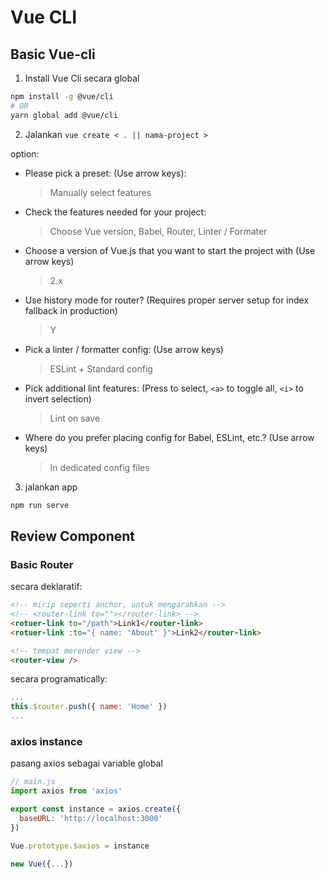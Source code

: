 # Vue CLI

## Basic Vue-cli

1. Install Vue Cli secara global

```bash
npm install -g @vue/cli
# OR
yarn global add @vue/cli
```

2. Jalankan `vue create < . || nama-project >`

option:

- Please pick a preset: (Use arrow keys):
  > Manually select features
- Check the features needed for your project:
  > Choose Vue version, Babel, Router, Linter / Formater
- Choose a version of Vue.js that you want to start the project with (Use arrow keys)
  > 2.x
- Use history mode for router? (Requires proper server setup for index fallback in production)
  > Y
- Pick a linter / formatter config: (Use arrow keys)
  > ESLint + Standard config
- Pick additional lint features: (Press <space> to select, `<a>` to toggle all, `<i>` to invert selection)
  > Lint on save
- Where do you prefer placing config for Babel, ESLint, etc.? (Use arrow keys)
  > In dedicated config files


3. jalankan app

```bash
npm run serve
```

## Review Component

### Basic Router

secara deklaratif:

```html
<!-- mirip seperti anchor, untuk mengarahkan -->
<!-- <router-link to=""></router-link> -->
<rotuer-link to="/path">Link1</router-link>
<rotuer-link :to="{ name: 'About' }">Link2</router-link>

<!-- tempat merender view -->
<router-view />
```

secara programatically:
```js
...
this.$router.push({ name: 'Home' })
...
```

### axios instance

pasang axios sebagai variable global

```js
// main.js
import axios from 'axios'

export const instance = axios.create({
  baseURL: 'http://localhost:3000'
})

Vue.prototype.$axios = instance

new Vue({...})
```
